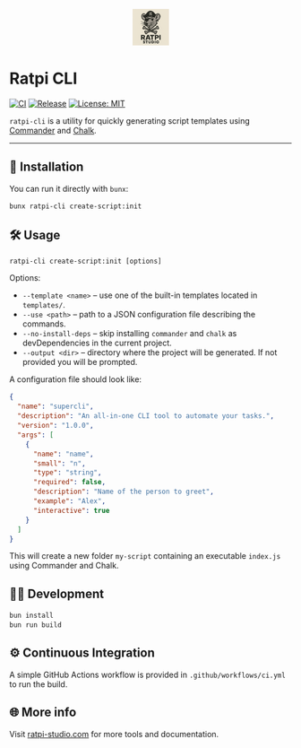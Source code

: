 <p align="center">
  <img src="static/assets/logo.png" alt="Ratpi CLI Logo" width="65" height="65" />
</p>

# Ratpi CLI

[![CI](https://github.com/ratpi-studio/ratpi-cli/actions/workflows/ci.yml/badge.svg)](https://github.com/ratpi-studio/ratpi-cli/actions/workflows/ci.yml)
[![Release](https://github.com/ratpi-studio/ratpi-cli/actions/workflows/release.yml/badge.svg)](https://github.com/ratpi-studio/ratpi-cli/actions/workflows/release.yml)
[![License: MIT](https://img.shields.io/badge/License-MIT-yellow.svg)](LICENSE)

`ratpi-cli` is a utility for quickly generating script templates using [Commander](https://github.com/tj/commander.js/) and [Chalk](https://github.com/chalk/chalk).

---

## 🚀 Installation

You can run it directly with `bunx`:

```bash
bunx ratpi-cli create-script:init
```

## 🛠 Usage

```
ratpi-cli create-script:init [options]
```

Options:

- `--template <name>` – use one of the built-in templates located in `templates/`.
- `--use <path>` – path to a JSON configuration file describing the commands.
- `--no-install-deps` – skip installing `commander` and `chalk` as devDependencies in the current project.
- `--output <dir>` – directory where the project will be generated. If not provided you will be prompted.

A configuration file should look like:

```json
{
  "name": "supercli",
  "description": "An all-in-one CLI tool to automate your tasks.",
  "version": "1.0.0",
  "args": [
    {
      "name": "name",
      "small": "n",
      "type": "string",
      "required": false,
      "description": "Name of the person to greet",
      "example": "Alex",
      "interactive": true
    }
  ]
}
```

This will create a new folder `my-script` containing an executable `index.js` using Commander and Chalk.

## 🧑‍💻 Development

```bash
bun install
bun run build
```

## ⚙️ Continuous Integration

A simple GitHub Actions workflow is provided in `.github/workflows/ci.yml` to run the build.

## 🌐 More info

Visit [ratpi-studio.com](https://ratpi-studio.com) for more tools and documentation.
